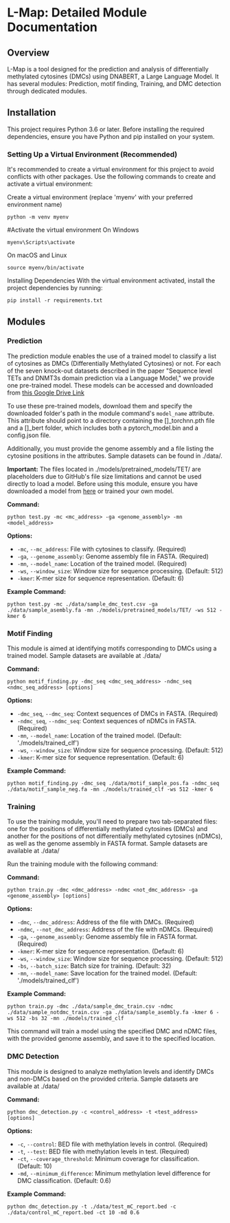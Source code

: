 
# L-Map: Detailed Module Documentation

## Overview

L-Map is a tool designed for the prediction and analysis of differentially methylated cytosines (DMCs) using DNABERT, a Large Language Model. It has several modules: Prediction, motif finding, Training, and DMC detection through dedicated modules.

## Installation

This project requires Python 3.6 or later. Before installing the required dependencies, ensure you have Python and pip installed on your system.

### Setting Up a Virtual Environment (Recommended)

It's recommended to create a virtual environment for this project to avoid conflicts with other packages. Use the following commands to create and activate a virtual environment:

Create a virtual environment (replace 'myenv' with your preferred environment name)
```
python -m venv myenv
```

#Activate the virtual environment
On Windows
```
myenv\Scripts\activate
```
On macOS and Linux
```
source myenv/bin/activate
```

Installing Dependencies
With the virtual environment activated, install the project dependencies by running:
```
pip install -r requirements.txt
```

## Modules

### Prediction

The prediction module enables the use of a trained model to classify a list of cytosines as DMCs (Differentially Methylated Cytosines) or not. For each of the seven knock-out datasets described in the paper "Sequence level TETs and DNMT3s domain prediction via a Language Model," we provide one pre-trained model. These models can be accessed and downloaded from [this Google Drive Link](https://drive.google.com/drive/folders/1jCDAdqcvpeI9nNrWiJAYQh1jgauOaO2E?usp=sharing)

To use these pre-trained models, download them and specify the downloaded folder's path in the module command's `model_name` attribute. This attribute should point to a directory containing the []_torchnn.pth file and a []_bert folder, which includes both a pytorch_model.bin and a config.json file.

Additionally, you must provide the genome assembly and a file listing the cytosine positions in the attributes. Sample datasets can be found in ./data/.

**Important:** The files located in ./models/pretrained_models/TET/ are placeholders due to GitHub's file size limitations and cannot be used directly to load a model. Before using this module, ensure you have downloaded a model from [here]((https://drive.google.com/drive/folders/1jCDAdqcvpeI9nNrWiJAYQh1jgauOaO2E?usp=sharing)) or trained your own model.

**Command:**
```
python test.py -mc <mc_address> -ga <genome_assembly> -mn <model_address>
```

**Options:**
- `-mc`, `--mc_address`: File with cytosines to classify. (Required)
- `-ga`, `--genome_assembly`: Genome assembly file in FASTA. (Required)
- `-mn`, `--model_name`: Location of the trained model. (Required)
- `-ws`, `--window_size`: Window size for sequence processing. (Default: 512)
- `-kmer`: K-mer size for sequence representation. (Default: 6)


**Example Command:**

```
python test.py -mc ./data/sample_dmc_test.csv -ga ./data/sample_asembly.fa -mn ./models/pretrained_models/TET/ -ws 512 -kmer 6
```

### Motif Finding 

This module is aimed at identifying motifs corresponding to DMCs using a trained model. Sample datasets are available at ./data/

**Command:**
```
python motif_finding.py -dmc_seq <dmc_seq_address> -ndmc_seq <ndmc_seq_address> [options]
```

**Options:**
- `-dmc_seq`, `--dmc_seq`: Context sequences of DMCs in FASTA. (Required)
- `-ndmc_seq`, `--ndmc_seq`: Context sequences of nDMCs in FASTA. (Required)
- `-mn`, `--model_name`: Location of the trained model. (Default: './models/trained_clf')
- `-ws`, `--window_size`: Window size for sequence processing. (Default: 512)
- `-kmer`: K-mer size for sequence representation. (Default: 6)

**Example Command:**

```
python motif_finding.py -dmc_seq ./data/motif_sample_pos.fa -ndmc_seq ./data/motif_sample_neg.fa -mn ./models/trained_clf -ws 512 -kmer 6
```




### Training

To use the training module, you'll need to prepare two tab-separated files: one for the positions of differentially methylated cytosines (DMCs) and another for the positions of not differentially methylated cytosines (nDMCs), as well as the genome assembly in FASTA format. Sample datasets are available at ./data/

Run the training module with the following command:

**Command:**
```
python train.py -dmc <dmc_address> -ndmc <not_dmc_address> -ga <genome_assembly> [options]
```

**Options:**
- `-dmc`, `--dmc_address`: Address of the file with DMCs. (Required)
- `-ndmc`, `--not_dmc_address`: Address of the file with nDMCs. (Required)
- `-ga`, `--genome_assembly`: Genome assembly file in FASTA format. (Required)
- `-kmer`: K-mer size for sequence representation. (Default: 6)
- `-ws`, `--window_size`: Window size for sequence processing. (Default: 512)
- `-bs`, `--batch_size`: Batch size for training. (Default: 32)
- `-mn`, `--model_name`: Save location for the trained model. (Default: './models/trained_clf')


**Example Command:**
```
python train.py -dmc ./data/sample_dmc_train.csv -ndmc ./data/sample_notdmc_train.csv -ga ./data/sample_asembly.fa -kmer 6 -ws 512 -bs 32 -mn ./models/trained_clf
```

This command will train a model using the specified DMC and nDMC files, with the provided genome assembly, and save it to the specified location.



### DMC Detection

This module is designed to analyze methylation levels and identify DMCs and non-DMCs based on the provided criteria. Sample datasets are available at ./data/

**Command:**
```
python dmc_detection.py -c <control_address> -t <test_address> [options]
```

**Options:**
- `-c`, `--control`: BED file with methylation levels in control. (Required)
- `-t`, `--test`: BED file with methylation levels in test. (Required)
- `-ct`, `--coverage_threshold`: Minimum coverage for classification. (Default: 10)
- `-md`, `--minimum_difference`: Minimum methylation level difference for DMC classification. (Default: 0.6)

**Example Command:**

```
python dmc_detection.py -t ./data/test_mC_report.bed -c ./data/control_mC_report.bed -ct 10 -md 0.6
```
